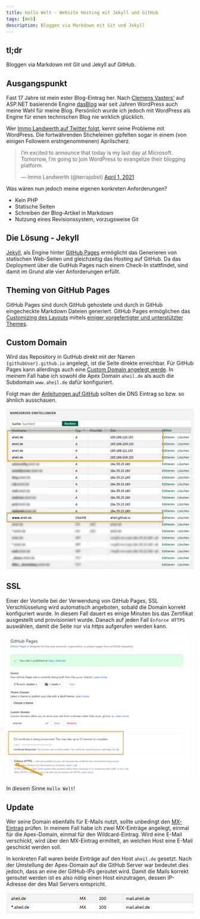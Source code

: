 ```yaml
---
title: Hallo Welt - Website Hosting mit Jekyll und GitHub
tags: [Web]
description: Bloggen via Markdown mit Git und Jekyll
---
```


## tl;dr

Bloggen via Markdown mit Git und Jekyll auf GitHub.

## Ausgangspunkt

Fast 17 Jahre ist mein ester Blog-Eintrag her. Nach [Clemens Vasters'](https://twitter.com/clemensv) auf ASP.NET basierende Engine [dasBlog](https://github.com/poppastring/dasblog-core) war seit Jahren WordPress auch meine Wahl für meine Blog. Persönlich wurde ich jedoch mit WordPress als Engine für einen technischen Blog nie wirklich glücklich. 

Wer [Immo Landwerth auf Twitter folgt](https://twitter.com/terrajobst), kennt seine Probleme mit WordPress. Die fortwährenden Sticheleinen gipfelten sogar in einem (von einigen Followern erstngenommenen) Aprilscherz.

<blockquote class="twitter-tweet"><p lang="en" dir="ltr">I’m excited to announce that today is my last day at Microsoft. Tomorrow, I’m going to join WordPress to evangelize their blogging platform.</p>&mdash; Immo Landwerth (@terrajobst) <a href="https://twitter.com/terrajobst/status/1377627947708919821?ref_src=twsrc%5Etfw">April 1, 2021</a></blockquote> <script async src="https://platform.twitter.com/widgets.js" charset="utf-8"></script>


Was wären nun jedoch meine eigenen konkreten Anforderungen? 

* Kein PHP
* Statische Seiten
* Schreiben der Blog-Artikel in Markdown
* Nutzung eines Revisionssystem, vorzugsweise Git

## Die Lösung - Jekyll 

[Jekyll](https://jekyllrb.com/), als Engine hinter [GitHub Pages](https://pages.github.io) ermöglicht das Generieren von statischen Web-Seiten und gleichzeitig das Hosting auf GitHub. Da das Deployment über die GutHub Pages nach einem Check-In stattfindet, sind damit im Grund alle vier Anforderungen erfüllt. 

## Theming von GitHub Pages 

GitHub Pages sind durch GitHub gehostete und durch in GitHub eingecheckte Markdown Dateien generiert. GitHub Pages ermöglichen das [Customizing des Layouts](https://docs.github.com/en/pages/setting-up-a-github-pages-site-with-jekyll/adding-a-theme-to-your-github-pages-site-using-jekyll) mittels [einiger vorgefertigter und unterstützter Themes](https://pages.github.com/themes/). 

## Custom Domain 

Wird das Repository in GutHub direkt mit der Namen `{githubUser}.github.io` angelegt, ist die Seite direkte erreichbar. Für GitHub Pages kann allerdings auch eine [Custom Domain angelegt werde](https://docs.github.com/en/pages/configuring-a-custom-domain-for-your-github-pages-site/managing-a-custom-domain-for-your-github-pages-site). In meinem Fall habe ich sowohl die Apex Domain `aheil.de` als auch die Subdomain `www.aheil.de`  dafür konfiguriert. 

Folgt man der [Anleitungen auf GitHub](https://docs.github.com/en/pages/configuring-a-custom-domain-for-your-github-pages-site/managing-a-custom-domain-for-your-github-pages-site) sollten die DNS Eintrag so bzw. so ähnlich ausschauen.

![](/assets/img/posts/2021-04-27-11-26-47.png)

## SSL

Einer der Vorteile bei der Verwendung von GitHub Pages, SSL Verschlüsselung wird automatisch angeboten, sobald die Domain korrekt konfiguriert wurde. In diesem Fall dauert es einige Minuten bis das Zertifikat ausgestellt und provisioniert wurde. Danach auf jeden Fall `Enforce HTTPS` auswählen, damit die Seite nur via *https* aufgerufen  werden kann. 

![](/assets/img/posts/2021-04-27-11-48-59.png)

In diesem Sinne `Hallo Welt`! 

## Update 

Wer seine Domain ebenfalls für E-Mails nutzt, sollte unbedingt den [MX-Eintrag](https://de.wikipedia.org/wiki/MX_Resource_Record) prüfen. In meinem Fall habe ich zwei MX-Einträge angelegt, einmal für die Apex-Domain, einmal für den Wildcard-Eintrag. Wird eine E-Mail verschickt, wird über den MX-Eintrag ermittelt, an welchen Host eine E-Mail geschickt werden soll.   

In konkreten Fall waren beide Einträge auf den Host `aheil.de` gesetzt. Nach der Umstellung der Apex-Domain auf die GitHub Server war bedeutet dies jedoch, dass an eine der GitHub-IPs geroutet wird. Damit die Mails korrekt geroutet werden ist es also nötig einen Host einzutragen, dessen IP-Adresse der des Mail Servers entspricht. 

![](/assets/img/posts/2021-05-09-23-35-39.png)
